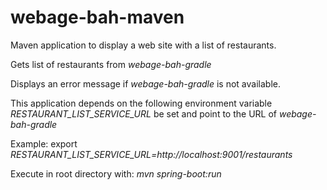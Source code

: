 # webage-bah-maven

Maven application to display a web site with a list of restaurants. 

Gets list of restaurants from _webage-bah-gradle_ 

Displays an error message if _webage-bah-gradle_ is not available.

This application depends on the following environment 
variable _RESTAURANT_LIST_SERVICE_URL_ be set and point to
the URL of _webage-bah-gradle_

Example: export _RESTAURANT_LIST_SERVICE_URL=http://localhost:9001/restaurants_

Execute in root directory with: _mvn spring-boot:run_




